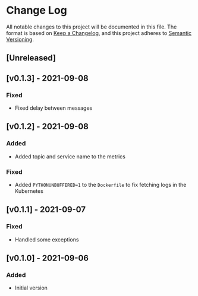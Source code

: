 # Change Log

All notable changes to this project will be documented in this file.
The format is based on [Keep a Changelog](https://keepachangelog.com/en/1.0.0/),
and this project adheres to [Semantic Versioning](https://semver.org/spec/v2.0.0.html).

## [Unreleased]

## [v0.1.3] - 2021-09-08

### Fixed

- Fixed delay between messages

## [v0.1.2] - 2021-09-08

### Added

- Added topic and service name to the metrics

### Fixed

- Added `PYTHONUNBUFFERED=1` to the `Dockerfile` to fix fetching logs in the
  Kubernetes

## [v0.1.1] - 2021-09-07

### Fixed

- Handled some exceptions

## [v0.1.0] - 2021-09-06

### Added

- Initial version
